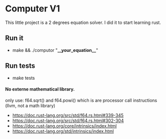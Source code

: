 # Computer V1

This little project is a 2 degrees equation solver.
I did it to start learning rust.

## Run it
- make && ./computor "__\_\_your_equation\_\___"

## Run tests
- make tests

#### No externe mathematical library.
only use:
f64.sqrt() and f64.powi() which is are processor call instructions (llvm, not a math library)
- https://doc.rust-lang.org/src/std/f64.rs.html#339-345
- https://doc.rust-lang.org/src/std/f64.rs.html#302-304
- https://doc.rust-lang.org/core/intrinsics/index.html
- https://doc.rust-lang.org/std/intrinsics/index.html
